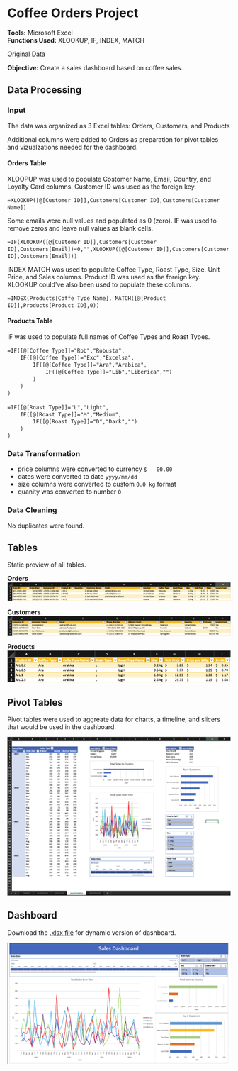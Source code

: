# Coffee Orders Project

**Tools:** Microsoft Excel  
**Functions Used:** XLOOKUP, IF, INDEX, MATCH  

[Original Data](https://github.com/mochen862/excel-project-coffee-sales/blob/main/coffeeOrdersData.xlsx)

**Objective:** Create a sales dashboard based on coffee sales.

## Data Processing
### Input
The data was organized as 3 Excel tables: Orders, Customers, and Products

Additional columns were added to Orders as preparation for pivot tables and vizualzations needed for the dashboard.

#### Orders Table
XLOOPUP was used to populate Costomer Name, Email, Country, and Loyalty Card columns. Customer ID was used as the foreign key.

```
=XLOOKUP([@[Customer ID]],Customers[Customer ID],Customers[Customer Name])
```

Some emails were null values and populated as 0 (zero). IF was used to remove zeros and leave null values as blank cells.

```
=IF(XLOOKUP([@[Customer ID]],Customers[Customer ID],Customers[Email])=0,"",XLOOKUP([@[Customer ID]],Customers[Customer ID],Customers[Email]))
```

INDEX MATCH was used to populate Coffee Type, Roast Type, Size, Unit Price, and Sales columns. Product ID was used as the foreign key. XLOOKUP could've also been used to populate these columns.

```
=INDEX(Products[Coffe Type Name], MATCH([@[Product ID]],Products[Product ID],0))
```
#### Products Table
IF was used to  populate full names of Coffee Types and Roast Types.

```
=IF([@[Coffee Type]]="Rob","Robusta",
    IF([@[Coffee Type]]="Exc","Excelsa",
        IF([@[Coffee Type]]="Ara","Arabica",
            IF([@[Coffee Type]]="Lib","Liberica","")
        )
    )
)

=IF([@[Roast Type]]="L","Light",
    IF([@[Roast Type]]="M","Medium",
        IF([@[Roast Type]]="D","Dark","")
    )
)
```

### Data Transformation

- price columns were converted to currency `$   00.00`
- dates were converted to date `yyyy/mm/dd`
- size columns were converted to custom `0.0 kg` format
- quanity was converted to number `0`

### Data Cleaning
No duplicates were found.

## Tables
Static preview of all tables.

**Orders**  
![image](./images/static-orders.png)

**Customers**  
![image](./images/static-customers.png)

**Products**  
![image](./images/static-products.png)

## Pivot Tables
Pivot tables were used to aggreate data for charts, a timeline, and slicers that would be used in the dashboard.

![image](./images/static-pivot-tables.png)

## Dashboard
Download the [.xlsx file](https://github.com/emixmh/excel-projects/blob/main/coffee-orders/coffee-orders.xlsx) for dynamic version of dashboard.

![image](./images/static-dashboard.png)
